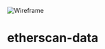 ![Wireframe](https://user-images.githubusercontent.com/117348764/216164373-813c0ea4-21d2-479a-b362-310f9d458702.png)
# etherscan-data
